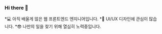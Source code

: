 ### Hi there 👋



*💻 아직 배울게 많은 웹 프론트엔드 엔지니어입니다.
*🎨 UI/UX 디자인에 관심이 많습니다.
*😎 나만의 일을 찾기 위해 열심히 노력중입니다.

